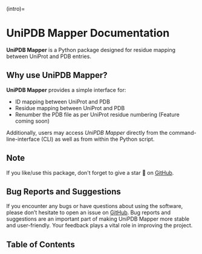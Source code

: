 (intro)=

# UniPDB Mapper Documentation

**UniPDB Mapper** is a Python package designed for residue mapping between UniProt and PDB entries.

## Why use UniPDB Mapper?

**UniPDB Mapper** provides a simple interface for:
- ID mapping between UniProt and PDB 
- Residue mapping between UniProt and PDB
- Renumber the PDB file as per UniProt residue numbering (Feature coming soon)

Additionally, users may access *UniPDB Mapper* directly from the command-line-interface (CLI) as well as from within the Python script.


## Note
If you like/use this package, don't forget to give a star 🌟 on [GitHub][github].

## Bug Reports and Suggestions

If you encounter any bugs or have questions about using the software, please don’t hesitate to open an issue on [GitHub][github]. Bug reports and suggestions are an important part of making UniPDB Mapper more stable and user-friendly. Your feedback plays a vital role in improving the project. 


## Table of Contents


```{tableofcontents}
```

[github]: https://github.com/HrishiDhondge/unipdb_mapper.git "GitHub source code repository for the UniPDB Mapper project"
[jb-docs]: https://jupyterbook.org/en/stable/ "Official Jupyter Book documentation"
